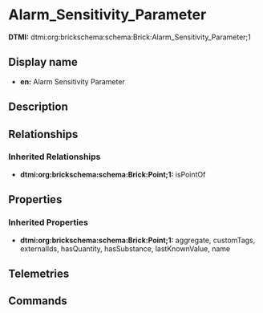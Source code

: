 # Alarm_Sensitivity_Parameter
**DTMI:** dtmi:org:brickschema:schema:Brick:Alarm_Sensitivity_Parameter;1
## Display name
- **en:** Alarm Sensitivity Parameter
## Description
## Relationships
### Inherited Relationships
* **dtmi:org:brickschema:schema:Brick:Point;1:** isPointOf
## Properties
### Inherited Properties
* **dtmi:org:brickschema:schema:Brick:Point;1:** aggregate, customTags, externalIds, hasQuantity, hasSubstance, lastKnownValue, name
## Telemetries
## Commands
